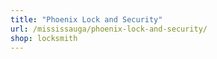 ```yaml
---
title: "Phoenix Lock and Security"
url: /mississauga/phoenix-lock-and-security/
shop: locksmith
---
```

